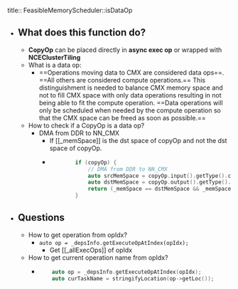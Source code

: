 title:: FeasibleMemoryScheduler::isDataOp

- ## What does this function do?
	- **CopyOp** can be placed directly in **async exec op** or wrapped with **NCEClusterTiling**
	- What is a data op:
		- ==Operations moving data to CMX are considered data ops==. ==All others are considered compute operations.== This distinguishment is needed to balance CMX memory space and not to fill CMX space with only data operations resulting in not being able to fit the compute operation. ==Data operations will only be scheduled when needed by the compute operation so that the CMX space can be freed as soon as possible.==
	- How to check if a CopyOp is a data op?
		- DMA from DDR to NN_CMX
			- If [[_memSpace]] is the dst space of copyOp and not the dst space of copyOp.
			- ```c++
			          if (copyOp) {
			              // DMA from DDR to NN_CMX
			              auto srcMemSpace = copyOp.input().getType().cast<vpux::NDTypeInterface>().getMemSpace();
			              auto dstMemSpace = copyOp.output().getType().cast<vpux::NDTypeInterface>().getMemSpace();
			              return (_memSpace == dstMemSpace && _memSpace != srcMemSpace);
			          }
			  ```
- ## Questions
	- How to get operation from opIdx?
		- `auto op = _depsInfo.getExecuteOpAtIndex(opIdx);`
			- Get [[_allExecOps]] of opIdx
	- How to get current operation name from opIdx?
		- ```C++
		      auto op = _depsInfo.getExecuteOpAtIndex(opIdx);
		      auto curTaskName = stringifyLocation(op->getLoc());
		  ```